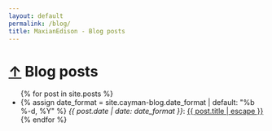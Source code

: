```yaml
---
layout: default
permalink: /blog/
title: MaxianEdison - Blog posts
---
```


<h1>
	<a href="/">&uarr;</a>
	Blog posts
</h1>

<ul>
  {% for post in site.posts %}
    <li>
      {% assign date_format = site.cayman-blog.date_format | default: "%b %-d, %Y" %}
		<i>{{ post.date | date: date_format }}</i>:
			<a href="{{ post.url | relative_url }}" title="{{ post.title }}">
			{{ post.title | escape }}
		</a>
    </li>
  {% endfor %}
</ul>
